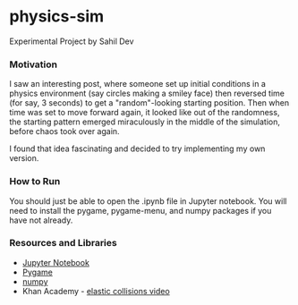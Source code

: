 # physics-sim
Experimental Project by Sahil Dev

### Motivation
I saw an interesting post, where someone set up initial conditions in a physics environment (say circles making a smiley face) then reversed time (for say, 3 seconds) to get a "random"-looking starting position. Then when time was set to move forward again, it looked like out of the randomness, the starting pattern emerged miraculously in the middle of the simulation, before chaos took over again.

I found that idea fascinating and decided to try implementing my own version.

### How to Run
You should just be able to open the .ipynb file in Jupyter notebook. You will need to install the pygame, pygame-menu, and numpy packages if you have not already.

### Resources and Libraries
* [Jupyter Notebook](https://jupyter.org/)
* [Pygame](https://www.pygame.org/)
* [numpy](https://numpy.org/)
* Khan Academy - [elastic collisions video](https://www.khanacademy.org/science/physics/linear-momentum/elastic-and-inelastic-collisions/v/how-to-use-the-shortcut-for-solving-elastic-collisions)
                